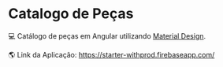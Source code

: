 # Catalogo de Peças

💻 Catálogo de peças em Angular utilizando [Material Design](https://material.io/).

🌎 Link da Aplicação: https://starter-withprod.firebaseapp.com/
